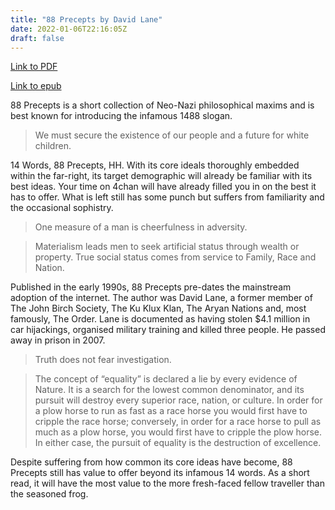 ```yaml
---
title: "88 Precepts by David Lane"
date: 2022-01-06T22:16:05Z
draft: false
---
```


[Link to PDF](/books/88_precepts.pdf)

[Link to epub](/books/88_precepts.epub)

88 Precepts is a short collection of Neo-Nazi philosophical maxims and is best known for introducing the infamous 1488 slogan.

> We must secure the existence of our people and a future for white children.

14 Words, 88 Precepts, HH. With its core ideals thoroughly embedded within the far-right, its target demographic will already be familiar with its best ideas. Your time on 4chan will have already filled you in on the best it has to offer. What is left still has some punch but suffers from familiarity and the occasional sophistry.

> One measure of a man is cheerfulness in adversity.

> Materialism leads men to seek artificial status through wealth or property. True social status comes from service to Family, Race and Nation.

Published in the early 1990s, 88 Precepts pre-dates the mainstream adoption of the internet. The author was David Lane, a former member of The John Birch Society, The Ku Klux Klan, The Aryan Nations and, most famously, The Order. Lane is documented as having stolen $4.1 million in car hijackings, organised military training and killed three people. He passed away in prison in 2007.

> Truth does not fear investigation.

> The concept of “equality” is declared a lie by every evidence of Nature. It is a search for the lowest common denominator, and its pursuit will destroy every superior race, nation, or culture. In order for a plow horse to run as fast as a race horse you would first have to cripple the race horse; conversely, in order for a race horse to pull as much as a plow horse, you would first have to cripple the plow horse. In either case, the pursuit of equality is the destruction of excellence.

Despite suffering from how common its core ideas have become, 88 Precepts still has value to offer beyond its infamous 14 words. As a short read, it will have the most value to the more fresh-faced fellow traveller than the seasoned frog.